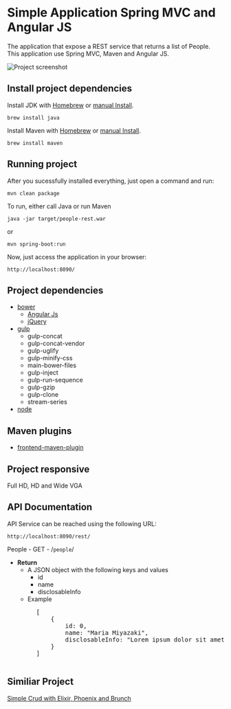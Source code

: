 Simple Application Spring MVC and Angular JS
=================================================
The application that expose a REST service that returns a list of People. This application use Spring MVC, Maven and Angular JS.

![Project screenshot](https://github.com/tiagobarreto/simple-app-spring-mvc-angularjs/blob/master/docs/screenshot.png)

Install project dependencies
-----------------------------

Install JDK with [Homebrew](http://brew.sh/) or [manual Install](http://docs.oracle.com/javase/7/docs/webnotes/install/).

    brew install java

Install Maven with [Homebrew](http://brew.sh/) or [manual Install](https://maven.apache.org/install.html).

    brew install maven

Running project
-----------------------------------
After you sucessfully installed everything, just open a command and run:

    mvn clean package

To run, either call Java or run Maven

    java -jar target/people-rest.war

or

    mvn spring-boot:run

Now, just access the application in your browser:

    http://localhost:8090/

Project dependencies
-----------------------------------
- [bower](http://bower.io/)
  - [Angular Js](https://angularjs.org/)
  - [jQuery](https://jquery.com/)
- [gulp](http://gulpjs.com/)
  - gulp-concat
  - gulp-concat-vendor
  - gulp-uglify
  - gulp-minify-css
  - main-bower-files
  - gulp-inject
  - gulp-run-sequence
  - gulp-gzip
  - gulp-clone
  - stream-series
- [node](https://nodejs.org/)

Maven plugins
-----------------------------------
- [frontend-maven-plugin](https://github.com/eirslett/frontend-maven-plugin)

Project responsive
-----------------------------------
Full HD, HD and Wide VGA

API Documentation
-----------------------------------

API Service can be reached using the following URL:

    http://localhost:8090/rest/

People - GET - /<code>people</code>/
  * <b>Return</b>
    * A JSON object with the following keys and values
      * id
      * name
      * disclosableInfo
    * Example

   <pre>
        [
            {
                id: 0,
                name: "Maria Miyazaki",
                disclosableInfo: "Lorem ipsum dolor sit amet, consectetur adipiscing elit,sed do eiusmod tempor incididunt ut labore et dolore magna aliqua. Ut enim ad minim veniam, quis nostrud exercitation ullamco laboris nisi ut aliquip ex ea commodo consequat."
            }
        ]
    </pre>

Similiar Project
-----------------------------------
[Simple Crud with Elixir, Phoenix and Brunch](https://github.com/tiagobarreto/simple-crud-phoenix)
